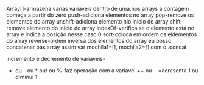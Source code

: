 Array[]-armazena varias variáveis dentro de uma.nos arrays a contagem começa a partir do zero
push-adiciona elementos no array
pop-remove os elementos do array
unshift-adiciona elemento nio inicio do array
shift-remove elemento do inicio do array
indexOf-verifica se o elemento está no array e indica a posição nesse caso 0
sort-coloca em ordem os eklementos do array
reverse-ordem inversa dos elementos do array
eu posso concatenar oas array assim
var mochila1=[], mochila2=[] com o .concat

incremento e decremento de variáveis-
+ ou - ou * ou/ ou %-faz operação com a variável
++ ou --=acresenta 1 ou diminui 1